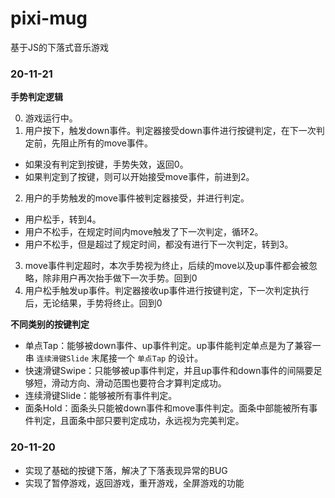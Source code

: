 # pixi-mug
基于JS的下落式音乐游戏

### 20-11-21
**手势判定逻辑**

0. 游戏运行中。
1. 用户按下，触发down事件。判定器接受down事件进行按键判定，在下一次判定前，先阻止所有的move事件。
  - 如果没有判定到按键，手势失效，返回0。
  - 如果判定到了按键，则可以开始接受move事件，前进到2。
2. 用户的手势触发的move事件被判定器接受，并进行判定。
  - 用户松手，转到4。
  - 用户不松手，在规定时间内move触发了下一次判定，循环2。
  - 用户不松手，但是超过了规定时间，都没有进行下一次判定，转到3。
3. move事件判定超时，本次手势视为终止，后续的move以及up事件都会被忽略，除非用户再次抬手做下一次手势。回到0
4. 用户松手触发up事件。判定器接收up事件进行按键判定，下一次判定执行后，无论结果，手势将终止。回到0

**不同类别的按键判定**
- 单点Tap：能够被down事件、up事件判定。up事件能判定单点是为了兼容一串 `连续滑键Slide` 末尾接一个 `单点Tap` 的设计。
- 快速滑键Swipe：只能够被up事件判定，并且up事件和down事件的间隔要足够短，滑动方向、滑动范围也要符合才算判定成功。
- 连续滑键Slide：能够被所有事件判定。
- 面条Hold：面条头只能被down事件和move事件判定。面条中部能被所有事件判定，且面条中部只要判定成功，永远视为完美判定。

### 20-11-20
- 实现了基础的按键下落，解决了下落表现异常的BUG
- 实现了暂停游戏，返回游戏，重开游戏，全屏游戏的功能